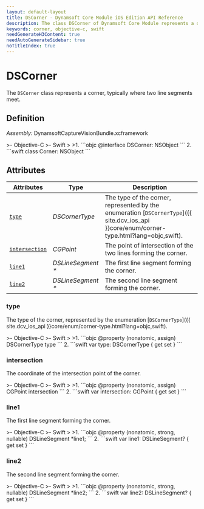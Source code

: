 ```yaml
---
layout: default-layout
title: DSCorner - Dynamsoft Core Module iOS Edition API Reference
description: The class DSCorner of Dynamsoft Core Module represents a detected corner, which consists of an intersection and two lines.
keywords: corner, objective-c, swift
needGenerateH3Content: true
needAutoGenerateSidebar: true
noTitleIndex: true
---
```


# DSCorner

The `DSCorner` class represents a corner, typically where two line segments meet.

## Definition

*Assembly:* DynamsoftCaptureVisionBundle.xcframework

<div class="sample-code-prefix"></div>
>- Objective-C
>- Swift
>
>1. 
```objc
@interface DSCorner: NSObject
```
2. 
```swift
class Corner: NSObject
```

## Attributes

| Attributes | Type | Description |
| ---------- | ---- | ----------- |
| [`type`](#type) | *DSCornerType* | The type of the corner, represented by the enumeration [`DSCornerType`]({{ site.dcv_ios_api }}core/enum/corner-type.html?lang=objc,swift). |
| [`intersection`](#intersection) | *CGPoint* | The point of intersection of the two lines forming the corner. |
| [`line1`](#line1) | *DSLineSegment \** | The first line segment forming the corner. |
| [`line2`](#line2) | *DSLineSegment \** | The second line segment forming the corner. |

### type

The type of the corner, represented by the enumeration [`DSCornerType`]({{ site.dcv_ios_api }}core/enum/corner-type.html?lang=objc,swift).

<div class="sample-code-prefix"></div>
>- Objective-C
>- Swift
>
>1. 
```objc
@property (nonatomic, assign) DSCornerType type
```
2. 
```swift
var type: DSCornerType { get set }
```

### intersection

The coordinate of the intersection point of the corner.

<div class="sample-code-prefix"></div>
>- Objective-C
>- Swift
>
>1. 
```objc
@property (nonatomic, assign) CGPoint intersection
```
2. 
```swift
var intersection: CGPoint { get set }
```

### line1

The first line segment forming the corner.

<div class="sample-code-prefix"></div>
>- Objective-C
>- Swift
>
>1. 
```objc
@property (nonatomic, strong, nullable) DSLineSegment *line1;
```
2. 
```swift
var line1: DSLineSegment? { get set }
```

### line2

The second line segment forming the corner.

<div class="sample-code-prefix"></div>
>- Objective-C
>- Swift
>
>1. 
```objc
@property (nonatomic, strong, nullable) DSLineSegment *line2;
```
2. 
```swift
var line2: DSLineSegment? { get set }
```
